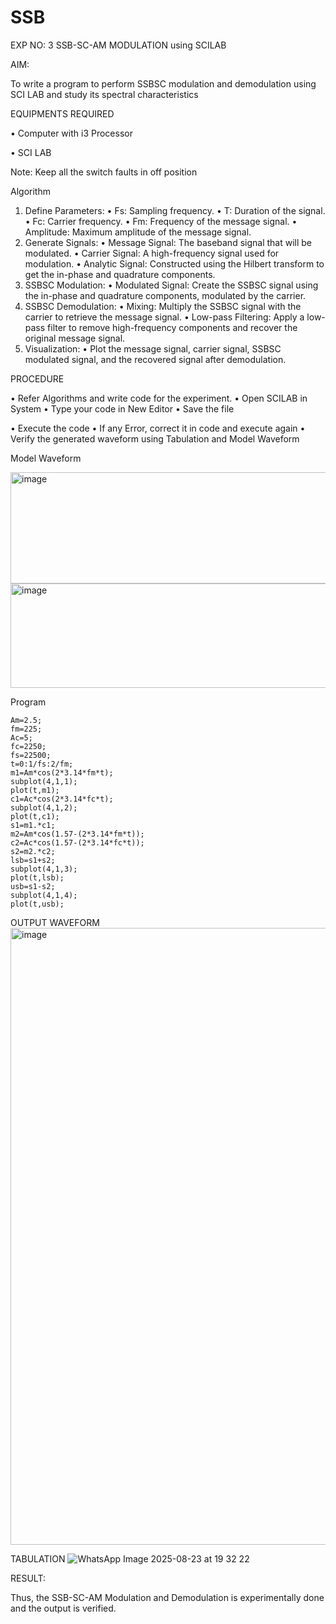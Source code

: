 # SSB

EXP NO: 3	SSB-SC-AM MODULATION using SCILAB

AIM:

To write a program to perform SSBSC modulation and demodulation using SCI LAB and study its spectral characteristics

EQUIPMENTS REQUIRED

•	Computer with i3 Processor

•	SCI LAB

Note: Keep all the switch faults in off position


Algorithm
1.	Define Parameters:
•	Fs: Sampling frequency.
•	T: Duration of the signal.
•	Fc: Carrier frequency.
•	Fm: Frequency of the message signal.
•	Amplitude: Maximum amplitude of the message signal.
2.	Generate Signals:
•	Message Signal: The baseband signal that will be modulated.
•	Carrier Signal: A high-frequency signal used for modulation.
•	Analytic Signal: Constructed using the Hilbert transform to get the in-phase and quadrature components.
3.	SSBSC Modulation:
•	Modulated Signal: Create the SSBSC signal using the in-phase and quadrature components, modulated by the carrier.
4.	SSBSC Demodulation:
•	Mixing: Multiply the SSBSC signal with the carrier to retrieve the message signal.
•	Low-pass Filtering: Apply a low-pass filter to remove high-frequency components and recover the original message signal.
5.	Visualization:
•	Plot the message signal, carrier signal, SSBSC modulated signal, and the recovered signal after demodulation.


PROCEDURE

•	Refer Algorithms and write code for the experiment.
•	Open SCILAB in System
•	Type your code in New Editor
•	Save the file
 
•	Execute the code
•	If any Error, correct it in code and execute again
•	Verify the generated waveform using Tabulation and Model Waveform

Model Waveform

<img width="704" height="178" alt="image" src="https://github.com/user-attachments/assets/32ee29b3-0d95-4192-9762-972d50c05c90" />
<img width="706" height="167" alt="image" src="https://github.com/user-attachments/assets/bff0d8fd-d679-444e-af37-0b34585853c1" />


Program
```
Am=2.5;
fm=225;
Ac=5;
fc=2250;
fs=22500;
t=0:1/fs:2/fm;
m1=Am*cos(2*3.14*fm*t);
subplot(4,1,1);
plot(t,m1);
c1=Ac*cos(2*3.14*fc*t);
subplot(4,1,2);
plot(t,c1);
s1=m1.*c1;
m2=Am*cos(1.57-(2*3.14*fm*t));
c2=Ac*cos(1.57-(2*3.14*fc*t));
s2=m2.*c2;
lsb=s1+s2;
subplot(4,1,3);
plot(t,lsb);
usb=s1-s2;
subplot(4,1,4);
plot(t,usb);
```

OUTPUT WAVEFORM
<img width="1535" height="987" alt="image" src="https://github.com/user-attachments/assets/a3008ab5-7fcb-4821-913a-019f0ee1e242" />


TABULATION
![WhatsApp Image 2025-08-23 at 19 32 22](https://github.com/user-attachments/assets/a221542b-c680-4c9c-88f3-e5279914ad4b)


RESULT:

Thus, the SSB-SC-AM Modulation and Demodulation is experimentally done and the output is verified.





